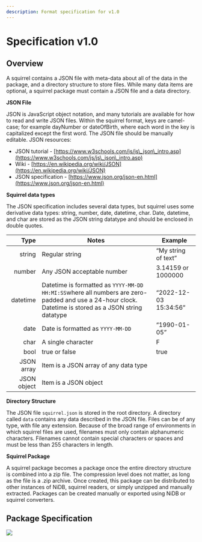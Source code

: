 ```yaml
---
description: Format specification for v1.0
---
```


# Specification v1.0

## Overview

A squirrel contains a JSON file with meta-data about all of the data in the package, and a directory structure to store files. While many data items are optional, a squirrel package must contain a JSON file and a data directory.

**JSON File**

JSON is JavaScript object notation, and many tutorials are available for how to read and write JSON files. Within the squirrel format, keys are camel-case; for example dayNumber or dateOfBirth, where each word in the key is capitalized except the first word. The JSON file should be manually editable. JSON resources:

* JSON tutorial - [https://www.w3schools.com/js/js\_json\_intro.asp](https://www.w3schools.com/js/js\_json\_intro.asp)
* Wiki - [https://en.wikipedia.org/wiki/JSON](https://en.wikipedia.org/wiki/JSON)
* JSON specification - [https://www.json.org/json-en.html](https://www.json.org/json-en.html)

**Squirrel data types**

The JSON specification includes several data types, but squirrel uses some derivative data types: string, number, date, datetime, char. Date, datetime, and char are stored as the JSON string datatype and should be enclosed in double quotes.

|    **Type** | **Notes**                                                                                                                                             | **Example**           |
| ----------: | ----------------------------------------------------------------------------------------------------------------------------------------------------- | --------------------- |
|      string | Regular string                                                                                                                                        | “My string of text”   |
|      number | Any JSON acceptable number                                                                                                                            | 3.14159 or 1000000    |
|    datetime | Datetime is formatted as `YYYY-MM-DD HH:MI:SS`where all numbers are zero-padded and use a 24-hour clock. Datetime is stored as a JSON string datatype | “2022-12-03 15:34:56” |
|        date | Date is formatted as `YYYY-MM-DD`                                                                                                                     | “1990-01-05”          |
|        char | A single character                                                                                                                                    | F                     |
|        bool | true or false                                                                                                                                         | true                  |
|  JSON array | Item is a JSON array of any data type                                                                                                                 |                       |
| JSON object | Item is a JSON object                                                                                                                                 |                       |

**Directory Structure**

The JSON file `squirrel.json` is stored in the root directory. A directory called `data` contains any data described in the JSON file. Files can be of any type, with file any extension. Because of the broad range of environments in which squirrel files are used, filenames must only contain alphanumeric characters. Filenames cannot contain special characters or spaces and must be less than 255 characters in length.

**Squirrel Package**

A squirrel package becomes a package once the entire directory structure is combined into a zip file. The compression level does not matter, as long as the file is a .zip archive. Once created, this package can be distributed to other instances of NiDB, squirrel readers, or simply unzipped and manually extracted. Packages can be created manually or exported using NiDB or squirrel converters.

## Package Specification

![](https://mermaid.ink/img/pako:eNptkctqAzEMRX8laOVA8gNTyKrdlNJCZmsoqq1M3I4f-AEJIf9eeTqeljReSNe-R5aRL6C8JuhgiBiOq5e9dCte0fssnvu310mtt9udxoyihvXDL8Ln7wHVFw4kmrjxgwk0GkdJLOqGoFOgaCy5nMQf3ajak6lUPj5JMdJE89u-Mrlow53mfIewhKlERpq4w-hYhiSmuLg\_F9YW\_LzaYUr\_bXQ4npNJookFmQrqPDCi5WFMqbnLaOZB94GUaKJCsAFL0aLR\_FWXWiQhH8mShI6lpgOWMUuQ7spoCVxLT9pkH6E74JhoA1iy789OQZdjoQY9GuSftzN1\_QYK8bNv)
